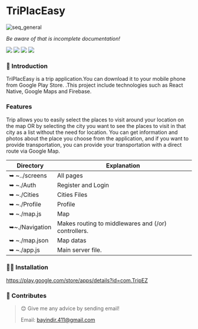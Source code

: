 # TriPlacEasy
![seq_general](https://play-lh.googleusercontent.com/JziPaYSkpvg9fQguB8FULh1giL06s2yowCcXZEyirjw4bMHV-O5UEmCJQRYHK0kEUw=w240-h480-rw)





_Be aware of that is incomplete documentation!_

![](https://img.shields.io/badge/React%20Native-white?logo=react&logoColor=blue)
![](https://img.shields.io/badge/Firebase-yellow?logo=firebase&logoColor=white)
![](https://img.shields.io/badge/GoogleMap-blue?logo=google&logoColor=white)
![](https://img.shields.io/badge/JavaScript-F7DF1E?logo=javascript&logoColor=black)


### 🎀 Introduction

TriPlacEasy is a trip application.You can download it to your mobile phone from Google Play Store. .This project include technologies such as React Native, Google Maps and Firebase.

### Features

Trip allows you to easily select the places to visit around your location on the map OR by selecting the city you want to see the places to visit in that city as a list without the need for location. You can get information and photos about the place you choose from the application, and if you want to provide transportation, you can provide your transportation with a direct route via Google Map.









| Directory                | Explanation                                                                                |
| ------------------------ | ------------------------------------------------------------------------------------------ |
| ➥ ~../screens           | All pages                         |
| ➥ ~./Auth              |Register and Login        |
| ➥ ~./Cities              |Cities Files                                                                      |
| ➥ ~./Profile            | Profile                                                                                       |
| ➥ ~./map.js             | Map                                                                                       |
| ➥~./Navigation         | Makes routing to middlewares and (/or) controllers.                                        |
| ➥ ~./map.json              | Map datas |
| ➥ ~./app.js              | Main server file.                                                                          |
                                                              




### 👨‍💻 Installation

https://play.google.com/store/apps/details?id=com.TripEZ







### 🤝 Contributes

> 😊 Give me any advice by sending email!
>
> Email: bayindir.411@gmail.com
